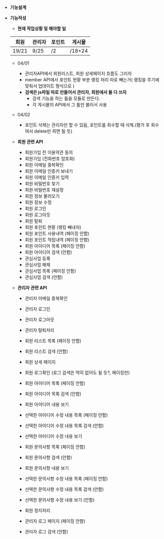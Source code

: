 * **기능설계**

* **기능작성**
    
    - **현재 작업상황 및 해야할 일**

    |회원|관리자|포인트|게시물|
    |-----|-----|-----|-----|
    |19/21|9/25| /2| /18+24 |  </br>
    - 04/01
        - 관리자API에서 회원리스트, 회원 상세페이지 흐름도 그리자
        - member API에서 포인트 현황 부분 랭킹 처리 따로 빼는거( 랭킹을 주기에 맞춰서 업데이트 형식으로 )
        - **검색은 js파일 따로 만들어서 관리자, 회원에서 둘 다 쓰자**   
            - 검색 기능을 하는 틀을 모듈로 만든다.
            - 각 게시물의 API에서 그 틀만 불러서 사용
    
    - 04/02
        - 포인트 삭제는 관리자만 할 수 있음, 포인트를 회수할 때 삭제.(평가 후 회수여서 delete만 하면 될 듯)

    - **회원 관련 API**
        - 회원가입 전 이용약관 동의
        - 회원가입 (전화번호 암호화)
        - 회원 이메일 중복확인
        - 회원 이메일 인증키 보내기
        - 회원 이메일 인증키 입력
        - 회원 비밀번호 찾기
        - 회원 비밀번호 재설정
        - 회원 정보 불러오기
        - 회원 정보 수정
        - 회원 로그인
        - 회원 로그아웃
        - 회원 탈퇴
        - 회원 포인트 현황 (랭킹 빼내자)
        - 회원 포인트 사용내역 (페이징 안함)
        - 회원 포인트 적립내역 (페이징 안함)
        - 회원 아이디어 목록 (페이징 안함)
        - 회원 아이디어 검색 (안함)
        - 관심사업 등록
        - 관심사업 해제
        - 관심사업 목록 (페이징 안함)
        - 관심사업 검색 (안함)
    
    - **관리자 관련 API**
        - 관리자 이메일 중복확인
        - 관리자 로그인
        - 관리자 로그아웃
        - 관리자 탈퇴처리

        - 회원 리스트 목록 (페이징 안함)
        - 회원 리스트 검색 (안함)

        - 회원 상세 페이지
        - 회원 로그확인 (로그 검색은 딱히 없어도 될 듯?, 페이징만)
        - 회원 아이디어 목록 (페이징 안함)
        - 회원 아이디어 목록 검색 (안함)
        - 회원 아이디어 내용 보기
        - 선택한 아이디어 수정 내용 목록 (페이징 안함)
        - 선택한 아이디어 수정 내용 목록 검색 (안함)
        - 선택한 아이디어 수정 내용 보기
        - 회원 문의사항 목록 (페이징 안함)
        - 회원 문의사항 검색 (안함)
        - 회원 문의사항 내용 보기
        - 선택한 문의사항 수정 내용 목록 (페이징 안함)
        - 선택한 문의사항 수정 내용 목록 검색 (안함)
        - 선택한 문의사항 수정 내용 보기 (안함)
        - 회원 정지처리

        - 관리자 로그 페이지 (페이징 안함)
        - 관리자 로그 검색 (안함)
